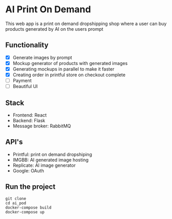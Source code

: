 # AI Print On Demand

This web app is a print on demand dropshipping shop where a user can buy products generated by AI on the users prompt

## Functionality
- [x] Generate images by prompt
- [x] Mockup generator of products with generated images
- [x] Generating mockups in parallel to make it faster
- [x] Creating order in printful store on checkout complete
- [ ] Payment
- [ ] Beautiful UI

## Stack

* Frontend: React
* Backend: Flask
* Message broker: RabbitMQ

## API's

* Printful: print on demand dropshiping
* IMGBB: AI generated image hosting
* Replicate: AI image generator
* Google: OAuth

## Run the project

```
git clone
cd ai_pod
docker-compose build
docker-compose up
```